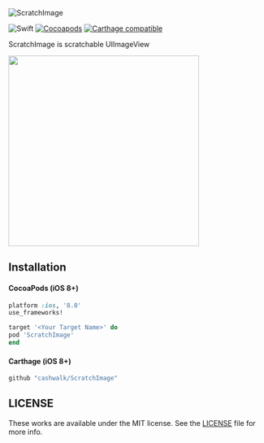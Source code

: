 <img alt="ScratchImage" src="https://user-images.githubusercontent.com/15151687/42455098-3ef39ce2-83cc-11e8-8523-2312d555e524.png" style="max-width: 100%">

![Swift](https://img.shields.io/badge/Swift-4.2-orange.svg)
[![Cocoapods](https://img.shields.io/cocoapods/v/ScratchImage.svg?style=flat)](https://cocoapods.org/pods/ScratchImage)
[![Carthage compatible](https://img.shields.io/badge/Carthage-compatible-4BC51D.svg?style=flat)](https://github.com/Carthage/Carthage)

ScratchImage is scratchable UIImageView

<div>
<img width="375" src="https://user-images.githubusercontent.com/15151687/40161385-9b31ed20-59eb-11e8-849a-47ace71710e6.png">
</div>

## Installation

#### CocoaPods (iOS 8+)

```ruby
platform :ios, '8.0'
use_frameworks!

target '<Your Target Name>' do
pod 'ScratchImage'
end
```

#### Carthage (iOS 8+)

```ruby
github "cashwalk/ScratchImage"
```

## LICENSE

These works are available under the MIT license. See the [LICENSE][license] file
for more info.

[license]: LICENSE
